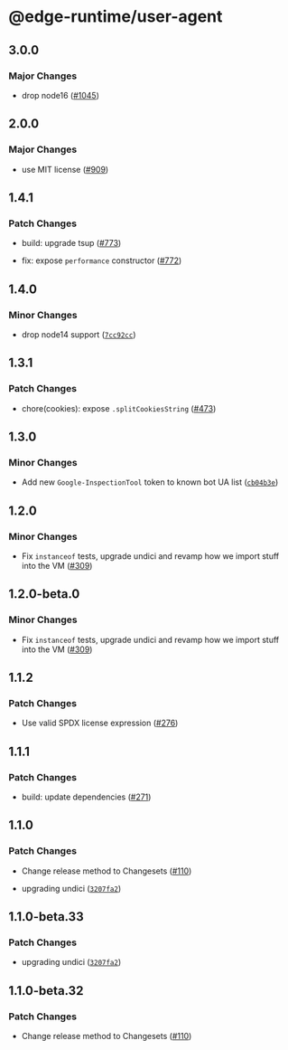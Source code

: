 # @edge-runtime/user-agent

## 3.0.0

### Major Changes

- drop node16 ([#1045](https://github.com/vercel/edge-runtime/pull/1045))

## 2.0.0

### Major Changes

- use MIT license ([#909](https://github.com/vercel/edge-runtime/pull/909))

## 1.4.1

### Patch Changes

- build: upgrade tsup ([#773](https://github.com/vercel/edge-runtime/pull/773))

- fix: expose `performance` constructor ([#772](https://github.com/vercel/edge-runtime/pull/772))

## 1.4.0

### Minor Changes

- drop node14 support ([`7cc92cc`](https://github.com/vercel/edge-runtime/commit/7cc92ccd190c2d96483202d9f2e1a523778d1f48))

## 1.3.1

### Patch Changes

- chore(cookies): expose `.splitCookiesString` ([#473](https://github.com/vercel/edge-runtime/pull/473))

## 1.3.0

### Minor Changes

- Add new `Google-InspectionTool` token to known bot UA list ([`cb04b3e`](https://github.com/vercel/edge-runtime/commit/cb04b3ec0933c6e16bf25efda08c772ddccc588f))

## 1.2.0

### Minor Changes

- Fix `instanceof` tests, upgrade undici and revamp how we import stuff into the VM ([#309](https://github.com/vercel/edge-runtime/pull/309))

## 1.2.0-beta.0

### Minor Changes

- Fix `instanceof` tests, upgrade undici and revamp how we import stuff into the VM ([#309](https://github.com/vercel/edge-runtime/pull/309))

## 1.1.2

### Patch Changes

- Use valid SPDX license expression ([#276](https://github.com/vercel/edge-runtime/pull/276))

## 1.1.1

### Patch Changes

- build: update dependencies ([#271](https://github.com/vercel/edge-runtime/pull/271))

## 1.1.0

### Patch Changes

- Change release method to Changesets ([#110](https://github.com/vercel/edge-runtime/pull/110))

- upgrading undici ([`3207fa2`](https://github.com/vercel/edge-runtime/commit/3207fa224783fecc70ac63aef4cd49a8404ecbc0))

## 1.1.0-beta.33

### Patch Changes

- upgrading undici ([`3207fa2`](https://github.com/vercel/edge-runtime/commit/3207fa224783fecc70ac63aef4cd49a8404ecbc0))

## 1.1.0-beta.32

### Patch Changes

- Change release method to Changesets ([#110](https://github.com/vercel/edge-runtime/pull/110))
